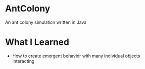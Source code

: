 # AntColony
An ant colony simulation written in Java

# What I Learned
- How to create emergent behavior with many individual objects interacting
